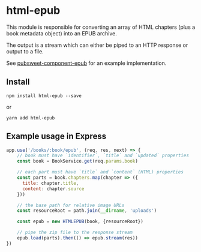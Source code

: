 # html-epub

This module is responsible for converting an array of HTML chapters (plus a book metadata object) into an EPUB archive.

The output is a stream which can either be piped to an HTTP response or output to a file.

See [pubsweet-component-epub](https://gitlab.coko.foundation/pubsweet/pubsweet-components/tree/master/packages/Epub) for an example implementation.

## Install

```
npm install html-epub --save
```

or

```
yarn add html-epub
```

## Example usage in Express

```js
app.use('/books/:book/epub', (req, res, next) => {
    // book must have `identifier`, `title` and `updated` properties
    const book = BookService.get(req.params.book)

    // each part must have `title` and `content` (HTML) properties
    const parts = book.chapters.map(chapter => ({
      title: chapter.title,
      content: chapter.source
    }))

    // the base path for relative image URLs
    const resourceRoot = path.join(__dirname, 'uploads')

    const epub = new HTMLEPUB(book, {resourceRoot})

    // pipe the zip file to the response stream
    epub.load(parts).then(() => epub.stream(res))
})
```
